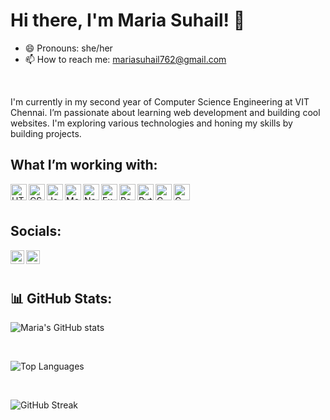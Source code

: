 # Hi there, I'm Maria Suhail! 👋


- 😄 Pronouns: she/her
- 📫 How to reach me: mariasuhail762@gmail.com

<br>
  
I'm currently in my second year of Computer Science Engineering at VIT Chennai. I’m passionate about learning web development and building cool websites. I'm exploring various technologies and honing my skills by building projects.

##  What I’m working with:


<img align="left" alt="HTML5" width="26px" src="https://profilinator.rishav.dev/skills-assets/html5-original-wordmark.svg" />

<img align="left" alt="CSS3" width="26px" src="https://profilinator.rishav.dev/skills-assets/css3-original-wordmark.svg" />

<img align="left" alt="Javascript" width="26px" src="https://profilinator.rishav.dev/skills-assets/javascript-original.svg">

<img align="left" alt="MongoDB" width="26px" src="https://profilinator.rishav.dev/skills-assets/mongodb-original-wordmark.svg">

<img align="left" alt="NodeJS" width="26px" src="https://profilinator.rishav.dev/skills-assets/nodejs-original-wordmark.svg">


<img align="left" alt="Express" width="26px" src="https://profilinator.rishav.dev/skills-assets/express-original-wordmark.svg">

<img align="left" alt="React.js" width="26px" src="https://upload.wikimedia.org/wikipedia/commons/thumb/a/a7/React-icon.svg/768px-React-icon.svg.png?20220125121207">

<img align="left" alt="Python" width="26px" src="https://profilinator.rishav.dev/skills-assets/python-original.svg">
<img align="left" alt="C" width="26px" src="https://img.icons8.com/color/48/000000/c-programming.png" />
<img align="left" alt="C" width="26px" src="https://d2jdgazzki9vjm.cloudfront.net/core/images/java-logo1.png" />

 <br>
 <br> 


## Socials:

[<img align="left" alt="maria | LinkedIn" width="22px" src="https://cdn.jsdelivr.net/npm/simple-icons@v3/icons/linkedin.svg" />][linkedin]


[<img align="left" alt="maria__2806 | Instagram" width="22px" src="https://cdn.jsdelivr.net/npm/simple-icons@v3/icons/instagram.svg" />][instagram]

[instagram]: https://instagram.com/maria__2806
[linkedin]: https://in.linkedin.com/in/maria-suhail-7b4041247/

<br>
 <br> 

## 📊 GitHub Stats:
![Maria's GitHub stats](https://github-readme-stats.vercel.app/api?username=maria-2806&show_icons=true&theme=radical)

<br>

![Top Languages](https://github-readme-stats.vercel.app/api/top-langs/?username=maria-2806&layout=compact&theme=radical)

<br>

![GitHub Streak](https://streak-stats.demolab.com/?user=maria-2806&theme=radical)
